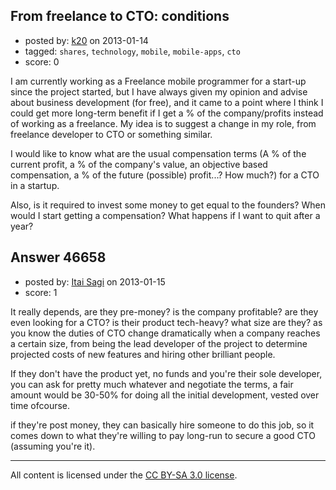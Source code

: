 ## From freelance to CTO: conditions

- posted by: [k20](https://stackexchange.com/users/-1/23541-k20) on 2013-01-14
- tagged: `shares`, `technology`, `mobile`, `mobile-apps`, `cto`
- score: 0

I am currently working as a Freelance mobile programmer for a start-up since the project started, but I have always given my opinion and advise about business development (for free), 
and it came to a point where I think I could get more long-term benefit if I get a % of the company/profits instead of working as a freelance. My idea is to suggest a change in my role, from freelance developer to CTO or something similar.

I would like to know what are the usual compensation terms (A % of the current profit, a % of the company's value, an objective based compensation, a % of the future (possible) profit...? How much?) for a CTO in a startup.

Also, is it required to invest some money to get equal to the founders? When would I start getting a compensation? What happens if I want to quit after a year?


## Answer 46658

- posted by: [Itai Sagi](https://stackexchange.com/users/-1/12742-itai-sagi) on 2013-01-15
- score: 1

It really depends, are they pre-money? is the company profitable? are they even looking for a CTO? is their product tech-heavy? what size are they? as you know the duties of CTO change dramatically when a company reaches a certain size, from being the lead developer of the project to determine projected costs of new features and hiring other brilliant people.

If they don't have the product yet, no funds and you're their sole developer, you can ask for pretty much whatever and negotiate the terms, a fair amount would be 30-50% for doing all the initial development, vested over time ofcourse.

if they're post money, they can basically hire someone to do this job, so it comes down to what they're willing to pay long-run to secure a good CTO (assuming you're it).



---

All content is licensed under the [CC BY-SA 3.0 license](https://creativecommons.org/licenses/by-sa/3.0/).
